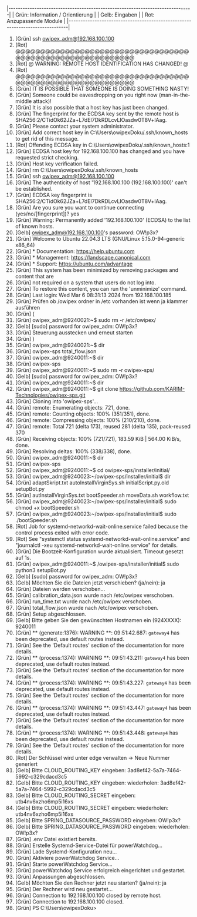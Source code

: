 |------------------------------------------------------------------------------|
| Grün: Information / Orientierung                                              |
| Gelb: Eingaben                                                               |
| Rot: Anzupassende Module                                                      |
|------------------------------------------------------------------------------|

 1. [Grün] ssh owipex_adm@192.168.100.100
 2. [Rot] @@@@@@@@@@@@@@@@@@@@@@@@@@@@@@@@@@@@@@@@@@@@@@@@@@@@@@@@@@@
 3. [Rot] @    WARNING: REMOTE HOST IDENTIFICATION HAS CHANGED!     @
 4. [Rot] @@@@@@@@@@@@@@@@@@@@@@@@@@@@@@@@@@@@@@@@@@@@@@@@@@@@@@@@@@@
 5. [Grün] IT IS POSSIBLE THAT SOMEONE IS DOING SOMETHING NASTY!
 6. [Grün] Someone could be eavesdropping on you right now (man-in-the-middle attack)!
 7. [Grün] It is also possible that a host key has just been changed.
 8. [Grün] The fingerprint for the ECDSA key sent by the remote host is SHA256:2/CTidOk62JZa+L7dEl7DkRDLcvLIOasdw0T8V+lAag.
 9. [Grün] Please contact your system administrator.
10. [Grün] Add correct host key in C:\\Users\\owipexDoku/.ssh/known_hosts to get rid of this message.
11. [Rot] Offending ECDSA key in C:\\Users\\owipexDoku/.ssh/known_hosts:1
12. [Grün] ECDSA host key for 192.168.100.100 has changed and you have requested strict checking.
13. [Grün] Host key verification failed.
14. [Grün] rm C:\\Users\\owipexDoku/.ssh/known_hosts
15. [Grün] ssh owipex_adm@192.168.100.100
16. [Grün] The authenticity of host '192.168.100.100 (192.168.100.100)' can't be established.
17. [Grün] ECDSA key fingerprint is SHA256:2/CTidOk62JZa+L7dEl7DkRDLcvLIOasdw0T8V+lAag.
18. [Grün] Are you sure you want to continue connecting (yes/no/[fingerprint])? yes
19. [Grün] Warning: Permanently added '192.168.100.100' (ECDSA) to the list of known hosts.
20. [Gelb] owipex_adm@192.168.100.100's password: OW!p3x?
21. [Grün] Welcome to Ubuntu 22.04.3 LTS (GNU/Linux 5.15.0-94-generic x86_64)
22. [Grün]  * Documentation:  https://help.ubuntu.com
23. [Grün]  * Management:     https://landscape.canonical.com
24. [Grün]  * Support:        https://ubuntu.com/advantage
25. [Grün] This system has been minimized by removing packages and content that are
26. [Grün] not required on a system that users do not log into.
27. [Grün] To restore this content, you can run the 'unminimize' command.
28. [Grün] Last login: Wed Mar  6 08:31:13 2024 from 192.168.100.185
29. [Grün] Prüfen ob /owipex ordner in /etc vorhanden ist wenn ja klammer ausführen
30. [Grün] (
31. [Grün] owipex_adm@9240021:~$ sudo rm -r /etc/owipex/
32. [Gelb] [sudo] password for owipex_adm: OW!p3x?
33. [Grün] Steuerung ausstecken und erneut starten
34. [Grün] )
35. [Grün] owipex_adm@9240021:~$ dir
36. [Grün] owipex-sps  total_flow.json
37. [Grün] owipex_adm@9240011:~$ dir
38. [Grün] owipex-sps
39. [Grün] owipex_adm@9240011:~$ sudo rm -r owipex-sps/
40. [Gelb] [sudo] password for owipex_adm: OW!p3x?
41. [Grün] owipex_adm@9240011:~$ dir
42. [Grün] owipex_adm@9240011:~$ git clone https://github.com/KARIM-Technologies/owipex-sps.git
43. [Grün] Cloning into 'owipex-sps'...
44. [Grün] remote: Enumerating objects: 721, done.
45. [Grün] remote: Counting objects: 100% (351/351), done.
46. [Grün] remote: Compressing objects: 100% (210/210), done.
47. [Grün] remote: Total 721 (delta 173), reused 281 (delta 135), pack-reused 370
48. [Grün] Receiving objects: 100% (721/721), 183.59 KiB | 564.00 KiB/s, done.
49. [Grün] Resolving deltas: 100% (338/338), done.
50. [Grün] owipex_adm@9240011:~$ dir
51. [Grün] owipex-sps
52. [Grün] owipex_adm@9240011:~$ cd owipex-sps/installer/initial/
53. [Grün] owipex_adm@9240023:~/owipex-sps/installer/initial$ dir
54. [Grün] adaptSkript.txt          autoInstallVirginSys.sh  initialScript.py.old  setupBot.py
55. [Grün] autInstallVirginSys.txt  bootSpeeder.sh           moveData.sh           workflow.txt
56. [Grün] owipex_adm@9240023:~/owipex-sps/installer/initial$ sudo chmod +x bootSpeeder.sh
57. [Grün] owipex_adm@9240023:~/owipex-sps/installer/initial$ sudo ./bootSpeeder.sh
58. [Rot] Job for systemd-networkd-wait-online.service failed because the control process exited with error code.
59. [Rot] See "systemctl status systemd-networkd-wait-online.service" and "journalctl -xeu systemd-networkd-wait-online.service" for details.
60. [Grün] Die Bootzeit-Konfiguration wurde aktualisiert. Timeout gesetzt auf 1s.
61. [Grün] owipex_adm@9240011:~$ /owipex-sps/installer/initial$ sudo python3 setupBot.py
62. [Gelb] [sudo] password for owipex_adm: OW!p3x?
63. [Gelb] Möchten Sie die Dateien jetzt verschieben? (ja/nein): ja
64. [Grün] Dateien werden verschoben...
65. [Grün] calibration_data.json wurde nach /etc/owipex verschoben.
66. [Grün] run_time.txt wurde nach /etc/owipex verschoben.
67. [Grün] total_flow.json wurde nach /etc/owipex verschoben.
68. [Grün] Setup abgeschlossen.
69. [Gelb] Bitte geben Sie den gewünschten Hostnamen ein (924XXXX): 9240011
70. [Grün] ** (generate:1376): WARNING **: 09:51:42.687: `gateway4` has been deprecated, use default routes instead.
71. [Grün] See the 'Default routes' section of the documentation for more details.
72. [Grün] ** (process:1374): WARNING **: 09:51:43.211: `gateway4` has been deprecated, use default routes instead.
73. [Grün] See the 'Default routes' section of the documentation for more details.
74. [Grün] ** (process:1374): WARNING **: 09:51:43.227: `gateway4` has been deprecated, use default routes instead.
75. [Grün] See the 'Default routes' section of the documentation for more details.
76. [Grün] ** (process:1374): WARNING **: 09:51:43.447: `gateway4` has been deprecated, use default routes instead.
77. [Grün] See the 'Default routes' section of the documentation for more details.
78. [Grün] ** (process:1374): WARNING **: 09:51:43.448: `gateway4` has been deprecated, use default routes instead.
79. [Grün] See the 'Default routes' section of the documentation for more details.
80. [Rot] Der Schlüssel wird unter edge verwalten -> Neue Nummer generiert
81. [Gelb] Bitte CLOUD_ROUTING_KEY eingeben: 3ad8ef42-5a7a-7464-5992-c329cdacd3c5
82. [Gelb] Bitte CLOUD_ROUTING_KEY eingeben:  wiederholen: 3ad8ef42-5a7a-7464-5992-c329cdacd3c5
83. [Gelb] Bitte CLOUD_ROUTING_SECRET eingeben: utb4nv6xzho6mp5i16xs
84. [Gelb] Bitte CLOUD_ROUTING_SECRET eingeben:  wiederholen: utb4nv6xzho6mp5i16xs
85. [Gelb] Bitte SPRING_DATASOURCE_PASSWORD eingeben: OW!p3x?
86. [Gelb] Bitte SPRING_DATASOURCE_PASSWORD eingeben:  wiederholen: OW!p3x?
87. [Grün] .env Datei existiert bereits.
88. [Grün] Erstelle Systemd-Service-Datei für powerWatchdog...
89. [Grün] Lade Systemd-Konfiguration neu...
90. [Grün] Aktiviere powerWatchdog Service...
91. [Grün] Starte powerWatchdog Service...
92. [Grün] powerWatchdog Service erfolgreich eingerichtet und gestartet.
93. [Grün] Anpassungen abgeschlossen.
94. [Gelb] Möchten Sie den Rechner jetzt neu starten? (ja/nein): ja
95. [Grün] Der Rechner wird neu gestartet...
96. [Grün] Connection to 192.168.100.100 closed by remote host.
97. [Grün] Connection to 192.168.100.100 closed.
98. [Grün] PS C:\\Users\\owipexDoku>
